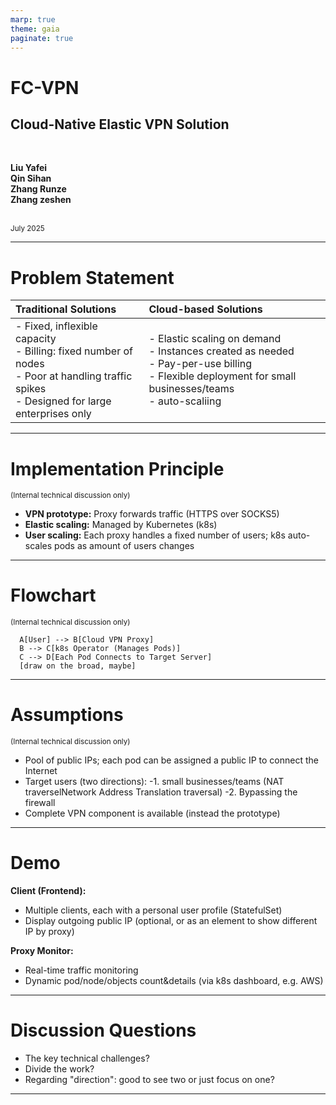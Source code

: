 ```yaml
---
marp: true
theme: gaia
paginate: true
---
```

# FC-VPN  
## Cloud-Native Elastic VPN Solution

<br>

**Liu Yafei**  
**Qin Sihan**  
**Zhang Runze**  
**Zhang zeshen**

<br>
<small>July 2025</small>

---
# Problem Statement
| Traditional Solutions | Cloud-based Solutions |
|:--------------------- |:---------------------|
| - Fixed, inflexible capacity  <br> - Billing: fixed number of nodes  <br> - Poor at handling traffic spikes  <br> - Designed for large enterprises only <br>  | - Elastic scaling on demand  <br> - Instances created as needed  <br> - Pay-per-use billing  <br> - Flexible deployment for small businesses/teams <br>- auto-scaliing <br>|

---

# Implementation Principle  
<small>(Internal technical discussion only)</small>

- **VPN prototype:** Proxy forwards traffic (HTTPS over SOCKS5)
- **Elastic scaling:** Managed by Kubernetes (k8s)
- **User scaling:** Each proxy handles a fixed number of users; 
k8s auto-scales pods as amount of users changes

---

# Flowchart  
<small>(Internal technical discussion only)</small>

```mermaid
  A[User] --> B[Cloud VPN Proxy]
  B --> C[k8s Operator (Manages Pods)]
  C --> D[Each Pod Connects to Target Server]
  [draw on the broad, maybe]
```

---

# Assumptions  
<small>(Internal technical discussion only)</small>

- Pool of public IPs; each pod can be assigned a public IP to connect the Internet
- Target users (two directions): 
-1. small businesses/teams (NAT traverselNetwork Address Translation traversal)
-2. Bypassing the firewall
- Complete VPN component is available (instead the prototype)

---

# Demo

**Client (Frontend):**
- Multiple clients, each with a personal user profile (StatefulSet)
- Display outgoing public IP (optional, or as an element to show different IP by proxy)

**Proxy Monitor:**
- Real-time traffic monitoring
- Dynamic pod/node/objects count&details (via k8s dashboard, e.g. AWS)

---

# Discussion Questions

- The key technical challenges?
- Divide the work?
- Regarding "direction": good to see two or just focus on one?

  

---
